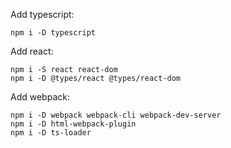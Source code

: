 

Add typescript:

    npm i -D typescript
    
Add react:    
    
    npm i -S react react-dom
    npm i -D @types/react @types/react-dom

Add webpack:

    npm i -D webpack webpack-cli webpack-dev-server
    npm i -D html-webpack-plugin
    npm i -D ts-loader
